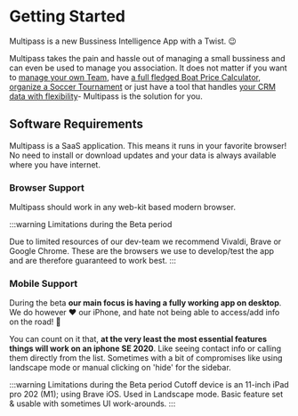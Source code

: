 # Getting Started 

Multipass is a new Bussiness Intelligence App with a Twist. 😉

Multipass takes the pain and hassle out of managing a small bussiness and can even be used to manage you association. It does not matter if you want to [manage your own Team](/apps/humans/README.md), have [a full fledged Boat Price Calculator](/apps/sales/cpq.md), [organize a Soccer Tournament](/apps/tournaments/README.md) or just have a tool that handles [your CRM data with flexibility](/apps/contacts/README.md)- Multipass is the solution for you.

## Software Requirements
Multipass is a SaaS application. This means it runs in your favorite browser! No need to install or download updates and your data is always available where you have internet.

### Browser Support

Multipass should work in any web-kit based modern browser.

:::warning Limitations during the Beta period

Due to limited resources of our dev-team we recommend Vivaldi, Brave or Google Chrome. These are the browsers we use to develop/test the app and are therefore guaranteed to work best.
:::

### Mobile Support
During the beta **our main focus is having a fully working app on desktop**. We do however ❤ our iPhone, and hate not being able to access/add info on the road! 🌲

You can count on it that, **at the very least the most essential features things will work on an iphone SE 2020**. Like seeing contact info or calling them directly from the list. Sometimes with a bit of compromises like using landscape mode or manual clicking on 'hide' for the sidebar.

:::warning Limitations during the Beta period
Cutoff device is an 11-inch iPad pro 202 (M1); using Brave iOS. Used in Landscape mode. Basic feature set & usable with sometimes UI work-arounds.
:::

